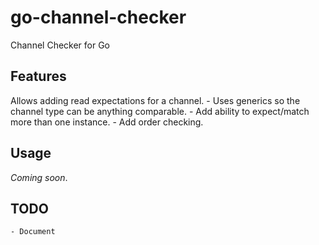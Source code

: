 # go-channel-checker
Channel Checker for Go

## Features

Allows adding read expectations for a channel.
    - Uses generics so the channel type can be anything comparable.
    - Add ability to expect/match more than one instance.
    - Add order checking.

## Usage

*Coming soon*.

## TODO

    - Document

